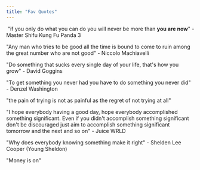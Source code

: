 ```yaml
---
title: "Fav Quotes"
---
```

 "if you only do what you can do you will never be more than **you are now**" - Master Shifu Kung Fu Panda 3

"Any man who tries to be good all the time is bound to come to ruin among the great number who are not good" - Niccolo Machiavelli

"Do something that sucks every single day of your life, that's how you grow" - David Goggins

"To get something you never had you have to do something you never did" - Denzel Washington

"the pain of trying is not as painful as the regret of not trying at all"

"I hope everybody having a good day, hope everybody accomplished something significant. Even if you didn't accomplish something significant don't be discouraged just aim to accomplish something significant tomorrow and the next and so on" - Juice WRLD

"Why does everybody knowing something make it right" - Shelden Lee Cooper (Young Sheldon)

"Money is on"